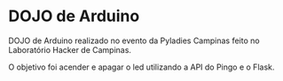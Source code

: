 # DOJO de Arduino
DOJO de Arduino realizado no evento da Pyladies Campinas feito no Laboratório Hacker de Campinas.

O objetivo foi acender e apagar o led utilizando a API do Pingo e o Flask.  
